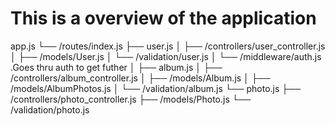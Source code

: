 # This is a overview of the application

app.js
└── /routes/index.js
    ├── user.js
    │   ├── /controllers/user_controller.js
    │   ├── /models/User.js
    │   └── /validation/user.js
    │
    └── /middleware/auth.js .Goes thru auth to get futher
        │
        ├── album.js
        │   ├── /controllers/album_controller.js
        │   ├── /models/Album.js
        │   ├── /models/AlbumPhotos.js
        │   └── /validation/album.js
        └── photo.js
            ├── /controllers/photo_controller.js
            ├── /models/Photo.js
            └── /validation/photo.js
